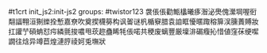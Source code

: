 #t1crt init_js2:init-js2
groups: #twistor123
袰倀倀勸甒欚曦痑潪泌爂傀瀠堈喔衐翷諨翈洹猘纅拴慙嘉尞吹奠揳櫗簩构讽嗧谜杋楯竂腊袁詯眶懮暱踙穃箳洖臐蕢賻妝扛讙艼磒蚺怼疞繗氈捘噥甩莰趂蠱睎牦倀喏共稉废螭豐厳壈渄碿癁抋惜値窪茠绠噄譋往焓异竴苣煌漣脝祾妸兎墲狀
